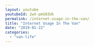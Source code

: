 ```yaml
---
layout: youtube
youtubeId: 2wV-pmS03Uk
permalink: /internet-usage-in-the-van/
title: "Internet Usage In The Van"
date: "2019-01-22"
categories: 
  - "van-life"
---
```


